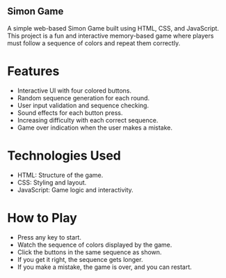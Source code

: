 ## Simon Game

A simple web-based Simon Game built using HTML, CSS, and JavaScript. This project is a fun and interactive memory-based game where players must follow a sequence of colors and repeat them correctly.

# Features
- Interactive UI with four colored buttons.
- Random sequence generation for each round.
- User input validation and sequence checking.
- Sound effects for each button press.
- Increasing difficulty with each correct sequence.
- Game over indication when the user makes a mistake.

# Technologies Used
- HTML: Structure of the game.
- CSS: Styling and layout.
- JavaScript: Game logic and interactivity.

# How to Play
- Press any key to start.
- Watch the sequence of colors displayed by the game.
- Click the buttons in the same sequence as shown.
- If you get it right, the sequence gets longer.
- If you make a mistake, the game is over, and you can restart.
